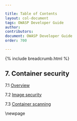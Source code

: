 ```yaml
---

title: Table of Contents
layout: col-document
tags: OWASP Developer Guide
author:
contributors:
document: OWASP Developer Guide
order: 700

---
```


{% include breadcrumb.html %}
## 7. Container security

7.1 [Overview](01-container-security.md)

7.2 [Image security](02-image-security.md)

7.3 [Container scanning](03-container-scanning.md)

\newpage
